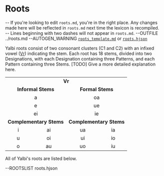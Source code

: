 # Roots

-- If you're looking to edit `roots.md`, you're in the right place. Any changes made here will be reflected in `roots.md` next time the lexicon is recompiled.
-- Lines beginning with two dashes will not appear in `roots.md`.
--OUTFILE ../roots.md
--AUTOGEN_WARNING [`roots_template.md`](autogen/roots_template.md) or [`roots.hjson`](autogen/roots.hjson)

Yalbi roots consist of two consonant clusters (C1 and C2) with an infixed vowel ([Vr](affixes.md#vr)) indicating the stem. Each root has 18 stems, divided into two Designations, with each Designation containing three Patterns, and each Pattern containing three Stems. [TODO] Give a more detailed explanation here.

<table>
  <tr align="center">
    <td colspan="4"><b>Vr</b></td>
  </tr>
  <tr align="center">
    <td colspan="2"><b>Informal Stems</b></td>
    <td colspan="2"><b>Formal Stems</b></td>
  </tr>
  <tr align="center">
    <td colspan="2">a</td>
    <td colspan="2">oa</td>
  </tr>
  <tr align="center">
    <td colspan="2">e</td>
    <td colspan="2">ue</td>
  </tr>
  <tr align="center">
    <td colspan="2">ei</td>
    <td colspan="2">ie</td>
  </tr>
  <tr align="center">
    <td colspan="2"><b>Complementary Stems</b></td>
    <td colspan="2"><b>Complementary Stems</b></td>
  </tr>
  <tr align="center">
    <td>i</td>
    <td>ai</td>
    <td>ua</td>
    <td>ia</td>
  </tr>
  <tr align="center">
    <td>u</td>
    <td>oi</td>
    <td>ui</td>
    <td>io</td>
  </tr>
  <tr align="center">
    <td>o</td>
    <td>au</td>
    <td>uo</td>
    <td>iu</td>
  </tr>
</table>

All of Yalbi's roots are listed below.

--ROOTSLIST roots.hjson
